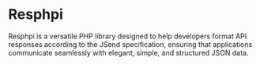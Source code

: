 # Resphpi
Resphpi is a versatile PHP library designed to help developers format API responses according to the JSend specification, ensuring that applications communicate seamlessly with elegant, simple, and structured JSON data.
